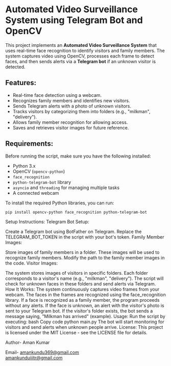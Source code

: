 # Automated Video Surveillance System using Telegram Bot and OpenCV

This project implements an **Automated Video Surveillance System** that uses real-time face recognition to identify visitors and family members. The system captures video using OpenCV, processes each frame to detect faces, and then sends alerts via a **Telegram bot** if an unknown visitor is detected.

## Features:
- Real-time face detection using a webcam.
- Recognizes family members and identifies new visitors.
- Sends Telegram alerts with a photo of unknown visitors.
- Tracks visitors by categorizing them into folders (e.g., "milkman", "delivery").
- Allows family member recognition for allowing access.
- Saves and retrieves visitor images for future reference.

## Requirements:
Before running the script, make sure you have the following installed:
- Python 3.x
- OpenCV (`opencv-python`)
- `face_recognition`
- `python-telegram-bot` library
- `asyncio` and `threading` for managing multiple tasks
- A connected webcam

To install the required Python libraries, you can run:

```bash
pip install opencv-python face_recognition python-telegram-bot
```
Setup Instructions:
Telegram Bot Setup:

Create a Telegram bot using BotFather on Telegram.
Replace the TELEGRAM_BOT_TOKEN in the script with your bot's token.
Family Member Images:

Store images of family members in a folder. These images will be used to recognize family members.
Modify the path to the family member images in the code.
Visitor Images:

The system stores images of visitors in specific folders. Each folder corresponds to a visitor's name (e.g., "milkman", "delivery").
The script will check for unknown faces in these folders and send alerts via Telegram.
How It Works:
The system continuously captures video frames from your webcam.
The faces in the frames are recognized using the face_recognition library.
If a face is recognized as a family member, the program proceeds without any alerts.
If the face is unknown, an alert with the visitor's photo is sent to your Telegram bot.
If the visitor's folder exists, the bot sends a message saying, "Milkman has arrived" (example).
Usage:
Run the script by executing:
bash
Copy code
python main.py
The bot will start monitoring for visitors and send alerts when unknown people arrive.
License:
This project is licensed under the MIT License - see the LICENSE file for details.

Author- Aman Kumar

Email- amankundu369@gmail.com<br>       amankunduiiitr@gmail.com


